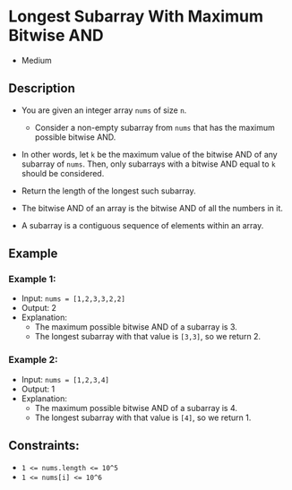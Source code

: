 # Longest Subarray With Maximum Bitwise AND
- Medium

## Description
- You are given an integer array `nums` of size `n`.
    - Consider a non-empty subarray from `nums` that has the maximum possible bitwise AND.

- In other words, let `k` be the maximum value of the bitwise AND of any subarray of `nums`. Then, only subarrays with a bitwise AND equal to `k` should be considered.

- Return the length of the longest such subarray.

- The bitwise AND of an array is the bitwise AND of all the numbers in it.

- A subarray is a contiguous sequence of elements within an array.

 
## Example
### Example 1:

- Input: `nums = [1,2,3,3,2,2]`
- Output: 2
- Explanation:
    - The maximum possible bitwise AND of a subarray is 3.
    - The longest subarray with that value is `[3,3]`, so we return 2.

### Example 2:

- Input: `nums = [1,2,3,4]`
- Output: 1
- Explanation:
    - The maximum possible bitwise AND of a subarray is 4.
    - The longest subarray with that value is `[4]`, so we return 1.

## Constraints:

- `1 <= nums.length <= 10^5`
- `1 <= nums[i] <= 10^6`
